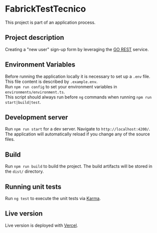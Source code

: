 # FabrickTestTecnico

This project is part of an application process.

## Project description

Creating a "new user" sign-up form by leveraging the [GO REST](https://gorest.co.in/) service.

## Environment Variables

Before running the application locally it is necessary to set up a `.env` file.
This file content is described by `.example.env`. <br>
Run `npm run config` to set your environment variables in `environments/environment.ts`. <br>
This script should always run before `ng` commands when running `npm run start|build|test`.

## Development server

Run `npm run start` for a dev server. Navigate to `http://localhost:4200/`. The application will automatically reload if you change any of the source files.

## Build

Run `npm run build` to build the project. The build artifacts will be stored in the `dist/` directory.

## Running unit tests

Run `ng test` to execute the unit tests via [Karma](https://karma-runner.github.io).

## Live version

Live version is deployed with [Vercel](https://fabrick-test-tecnico-lhfd69f8g-lucavinciullo.vercel.app/registration).
